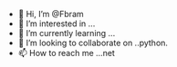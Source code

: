 - 👋 Hi, I’m @Fbram
- 👀 I’m interested in ...
- 🌱 I’m currently learning ...
- 💞️ I’m looking to collaborate on ..python.
- 📫 How to reach me ...net

<!---
Fbram/Fbram is a ✨ special ✨ repository because its `README.md` (this file) appears on your GitHub profile.
You can click the Preview link to take a look at your changes.
--->
